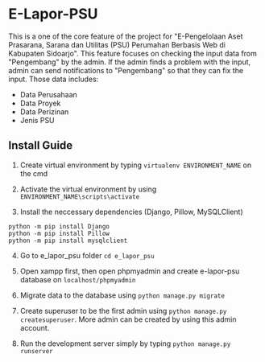 # E-Lapor-PSU

This is a one of the core feature of the project for "E-Pengelolaan Aset Prasarana, Sarana dan Utilitas (PSU) Perumahan Berbasis Web di Kabupaten Sidoarjo". 
This feature focuses on checking the input data from "Pengembang" by the admin. If the admin finds a problem with the input, admin can send notifications to "Pengembang" so that they can fix the input. Those data includes:
* Data Perusahaan
* Data Proyek
* Data Perizinan
* Jenis PSU

## Install Guide
1. Create virtual environment by typing ``` virtualenv ENVIRONMENT_NAME ``` on the cmd

2. Activate the virtual environment by using ``` ENVIRONMENT_NAME\scripts\activate ```

3. Install the neccessary dependencies (Django, Pillow, MySQLClient)
```
python -m pip install Django
python -m pip install Pillow
python -m pip install mysqlclient
```

4. Go to e_lapor_psu folder ``` cd e_lapor_psu ```

5. Open xampp first, then open phpmyadmin and create e-lapor-psu database on ``` localhost/phpmyadmin ```

6. Migrate data to the database using ``` python manage.py migrate ```

7. Create superuser to be the first admin using ``` python manage.py createsuperuser ```. More admin can be created by using this admin account.

8. Run the development server simply by typing ``` python manage.py runserver ```

